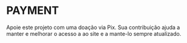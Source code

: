 # PAYMENT
Apoie este projeto com uma doação via Pix. Sua contribuição ajuda a manter e melhorar o acesso a ao site e a mante-lo sempre atualizado.
